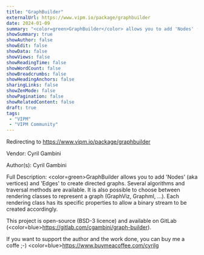 ```yaml
---
title: "GraphBuilder"
externalUrl: https://www.vipm.io/package/graphbuilder
date: 2024-01-09
summary: "<color=green>GraphBuilder</color> allows you to add 'Nodes' (aka vertices) and 'Edges' to create directed graphs."
showSummary: true
showAuthor: false
showEdit: false
showData: false
showViews: false
showReadingTime: false
showWordCount: false
showBreadcrumbs: false
showHeadingAnchors: false
sharingLinks: false
showZenMode: false
showPagination: false
showRelatedContent: false
draft: true
tags:
 - "VIPM"
 - "VIPM Community"
---
```


Redirecting to https://www.vipm.io/package/graphbuilder

Vendor: Cyril Gambini

Author(s): Cyril Gambini
 
Full Description:
<color=green>GraphBuilder</color> allows you to add 'Nodes' (aka vertices) and 'Edges' to create directed graphs.
Several algorithms and traversal methods are available.
It is also possible to choose between rendering classes to represent a graph (GraphViz, Graphml, ...).
Each rendering class has its specific properties to allow a binary stream to be created accordingly.

This project is open-source (BSD-3 licence) and available on GitLab (<color=blue>https://gitlab.com/cgambini/graph-builder</color>).

If you want to support the author and the work done, you can buy me a coffe ;-)
<color=blue>https://www.buymeacoffee.com/cyrilg</color>